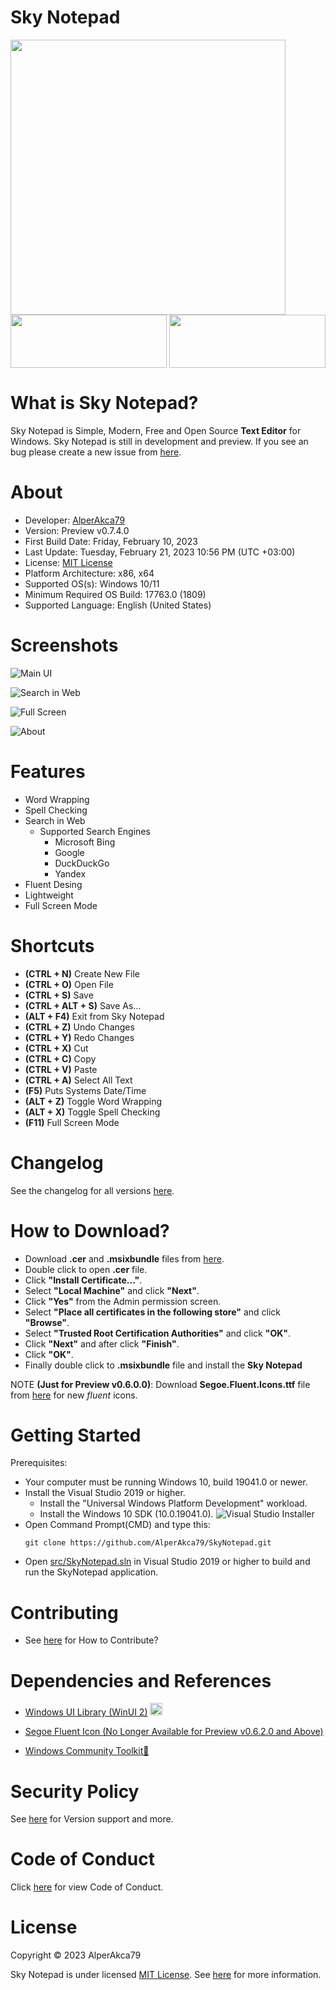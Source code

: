 # Sky Notepad
<a href="https://github.com/AlperAkca79/SkyNotepad/">
    <img height="440" width="*" src="res/repo-preview-image-sky-notepad.png">
</a>
<a href="https://github.com/AlperAkca79/SkyNotepad/releases/tag/0.7.4.0">
    <img src="res/badge-github.png" height="85" width="250">
</a>
<a href="docs/404.md">
    <img src="res/badge-microsoft-store.png" height="85" width="250" style="float: right;">
</a>

# What is Sky Notepad?
Sky Notepad is Simple, Modern, Free and Open Source **Text Editor** for Windows. Sky Notepad is still in development and preview. If you see an bug please create a new issue from [here](https://github.com/AlperAkca79/SkyNotepad/issues/new).

# About
- Developer: [AlperAkca79](https://github.com/AlperAkca79)
- Version: Preview v0.7.4.0
- First Build Date: Friday, February 10, 2023
- Last Update: Tuesday, February 21, 2023 10:56 PM (UTC +03:00)
- License: [MIT License](https://github.com/AlperAkca79/SkyNotepad#License)
- Platform Architecture: x86, x64
- Supported OS(s): Windows 10/11
- Minimum Required OS Build: 17763.0 (1809)
- Supported Language: English (United States)

# Screenshots
![](res/new-ui.png "Main UI")

![](res/search-engine-yandex-support.png "Search in Web")

![](res/new-full-screen-mode.png "Full Screen")

![](res/about-page.png "About")

# Features
- Word Wrapping
- Spell Checking
- Search in Web
    - Supported Search Engines
        - Microsoft Bing
        - Google
        - DuckDuckGo
        - Yandex
- Fluent Desing
- Lightweight
- Full Screen Mode

# Shortcuts
- **(CTRL + N)** Create New File
- **(CTRL + O)** Open File
- **(CTRL + S)** Save
- **(CTRL + ALT + S)** Save As...
- **(ALT + F4)** Exit from Sky Notepad
- **(CTRL + Z)** Undo Changes
- **(CTRL + Y)** Redo Changes
- **(CTRL + X)** Cut
- **(CTRL + C)** Copy
- **(CTRL + V)** Paste
- **(CTRL + A)** Select All Text
- **(F5)** Puts Systems Date/Time
- **(ALT + Z)** Toggle Word Wrapping
- **(ALT + X)** Toggle Spell Checking
- **(F11)** Full Screen Mode

# Changelog

See the changelog for all versions [here](docs/changelog.md).

# How to Download?
- Download **.cer** and **.msixbundle** files from [here](https://github.com/AlperAkca79/SkyNotepad/releases/tag/0.7.4.0).
- Double click to open **.cer** file.
- Click **"Install Certificate..."**.
- Select **"Local Machine"** and click **"Next"**.
- Click **"Yes"** from the Admin permission screen.
- Select **"Place all certificates in the following store"** and click **"Browse"**.
- Select **"Trusted Root Certification Authorities"** and click **"OK"**.
- Click **"Next"** and after click **"Finish"**.
- Click **"OK"**.
- Finally double click to **.msixbundle** file and install the **Sky Notepad**

NOTE **(Just for Preview v0.6.0.0)**: Download **Segoe.Fluent.Icons.ttf** file from [here](https://github.com/AlperAkca79/SkyNotepad/releases/download/0.6.0.0/Segoe.Fluent.Icons.ttf) for new _fluent_ icons. 

# Getting Started
Prerequisites:
- Your computer must be running Windows 10, build 19041.0 or newer.
- Install the Visual Studio 2019 or higher.
    - Install the "Universal Windows Platform Development" workload.
    - Install the Windows 10 SDK (10.0.19041.0).
    ![](res/getting-started-sky-notepad.png "Visual Studio Installer")
- Open Command Prompt(CMD) and type this:
    ```shell
    git clone https://github.com/AlperAkca79/SkyNotepad.git
    ```
- Open [src/SkyNotepad.sln](https://github.com/AlperAkca79/SkyNotepad/blob/master/src/SkyNotepad.sln) in Visual Studio 2019 or higher to build and run the SkyNotepad application.

# Contributing
- See [here](https://github.com/AlperAkca79/SkyNotepad/blob/master/CONTRIBUTING.md) for How to Contribute?

# Dependencies and References
- [Windows UI Library (WinUI 2)](https://github.com/Microsoft/microsoft-ui-xaml) <img src="res/microsoft-xaml-ui.png" height="20" width="20">

- [Segoe Fluent Icon (No Longer Available for Preview v0.6.2.0 and Above)](https://github.com/microsoft/fluentui-system-icons)
- [Windows Community Toolkit🧰](https://github.com/CommunityToolkit/WindowsCommunityToolkit)

# Security Policy
See [here](https://github.com/AlperAkca79/SkyNotepad/blob/master/SECURITY.md) for Version support and more.

# Code of Conduct
Click [here](CODE_OF_CONDUCT.md) for view Code of Conduct.

# License
Copyright © 2023 AlperAkca79

Sky Notepad is under licensed [MIT License](https://mit-license.org). See [here](LICENSE.md) for more information.